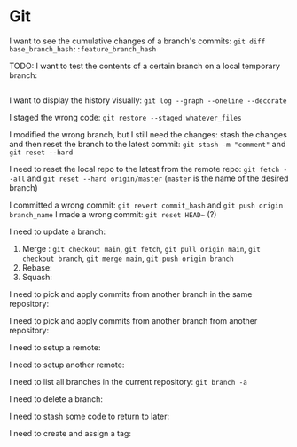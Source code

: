 # Git

I want to see the cumulative changes of a branch's commits: `git diff base_branch_hash::feature_branch_hash`

TODO: I want to test the contents of a certain branch on a local temporary branch: 

```sh

```

I want to display the history visually: `git log --graph --oneline --decorate`

I staged the wrong code: `git restore --staged whatever_files`

I modified the wrong branch, but I still need the changes: stash the changes and then reset the branch to the latest commit: `git stash -m "comment"` and `git reset --hard`

I need to reset the local repo to the latest from the remote repo: `git fetch --all` and `git reset --hard origin/master` (`master` is the name of the desired branch)

I committed a wrong commit: `git revert commit_hash` and `git push origin branch_name`
I made a wrong commit: `git reset HEAD~` (?)

I need to update a branch: 

1. Merge : `git checkout main`, `git fetch`, `git pull origin main`, `git checkout branch`, `git merge main`, `git push origin branch`
2. Rebase: 
3. Squash: 

I need to pick and apply commits from another branch in the same repository: 

I need to pick and apply commits from another branch from another repository: 

I need to setup a remote: 

I need to setup another remote: 

I need to list all branches in the current repository: `git branch -a`

I need to delete a branch: 

I need to stash some code to return to later: 

I need to create and assign a tag: 
